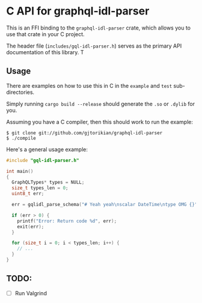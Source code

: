 # C API for graphql-idl-parser

This is an FFI binding to the `graphql-idl-parser` crate, which allows you to use
that crate in your C project.

The header file (`includes/gql-idl-parser.h`) serves as the primary API documentation of
this library. T

## Usage

There are examples on how to use this in C in the `example` and `test` sub-directories.

Simply running `cargo build --release` should generate the `.so` or `.dylib` for you.

Assuming you have a C compiler, then this should work to run the example:

``` console
$ git clone git://github.com/gjtorikian/graphql-idl-parser
$ ./compile
```

Here's a general usage example:

``` c
#include "gql-idl-parser.h"

int main()
{
  GraphQLTypes* types = NULL;
  size_t types_len = 0;
  uint8_t err;

  err = gqlidl_parse_schema("# Yeah yeah\nscalar DateTime\ntype OMG {}", &types, &types_len);

  if (err > 0) {
    printf("Error: Return code %d", err);
    exit(err);
  }

  for (size_t i = 0; i < types_len; i++) {
    // ...
  }
}
```

## TODO:

- [ ] Run Valgrind
